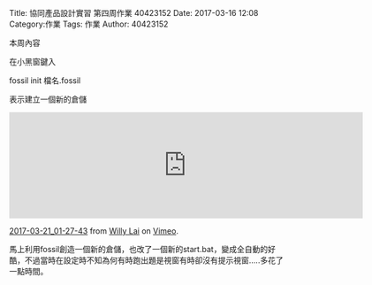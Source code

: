 Title: 協同產品設計實習 第四周作業 40423152
Date: 2017-03-16 12:08
Category:作業
Tags: 作業
Author: 40423152



<!-- PELICAN_END_SUMMARY -->

本周內容

在小黑窗鍵入

fossil init 檔名.fossil

表示建立一個新的倉儲

<iframe src="https://player.vimeo.com/video/209247673" width="640" height="192" frameborder="0" webkitallowfullscreen mozallowfullscreen allowfullscreen></iframe>
<p><a href="https://vimeo.com/209247673">2017-03-21_01-27-43</a> from <a href="https://vimeo.com/user46451216">Willy Lai</a> on <a href="https://vimeo.com">Vimeo</a>.</p>

馬上利用fossil創造一個新的倉儲，也改了一個新的start.bat，變成全自動的好酷，不過當時在設定時不知為何有時跑出題是視窗有時卻沒有提示視窗.....多花了一點時間。